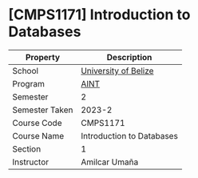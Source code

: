 # [CMPS1171] Introduction to Databases

| Property       | Description                                                 |
| -------------- | ----------------------------------------------------------- |
| School         | [University of Belize](https://www.ub.edu.bz/)              |
| Program        | [AINT](https://github.com/stars/andreshungbz/lists/ub-aint) |
| Semester       | 2                                                           |
| Semester Taken | 2023-2                                                      |
| Course Code    | CMPS1171                                                    |
| Course Name    | Introduction to Databases                                   |
| Section        | 1                                                           |
| Instructor     | Amilcar Umaña                                               |
